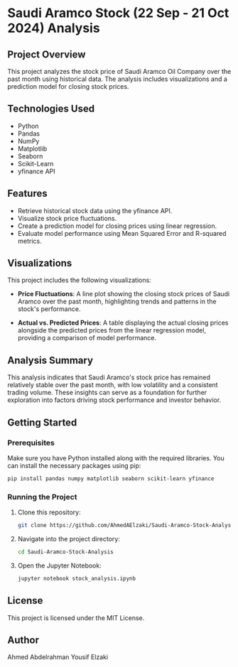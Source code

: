 # Saudi Aramco Stock (22 Sep - 21 Oct 2024) Analysis

## Project Overview

This project analyzes the stock price of Saudi Aramco Oil Company over the past month using historical data. The analysis includes visualizations and a prediction model for closing stock prices.

## Technologies Used

- Python
- Pandas
- NumPy
- Matplotlib
- Seaborn
- Scikit-Learn
- yfinance API

## Features

- Retrieve historical stock data using the yfinance API.
- Visualize stock price fluctuations.
- Create a prediction model for closing prices using linear regression.
- Evaluate model performance using Mean Squared Error and R-squared metrics.

## Visualizations

This project includes the following visualizations:

- **Price Fluctuations**: A line plot showing the closing stock prices of Saudi Aramco over the past month, highlighting trends and patterns in the stock's performance.

- **Actual vs. Predicted Prices**: A table displaying the actual closing prices alongside the predicted prices from the linear regression model, providing a comparison of model performance.

## Analysis Summary

This analysis indicates that Saudi Aramco's stock price has remained relatively stable over the past month, with low volatility and a consistent trading volume. These insights can serve as a foundation for further exploration into factors driving stock performance and investor behavior.

## Getting Started

### Prerequisites

Make sure you have Python installed along with the required libraries. You can install the necessary packages using pip:

```bash
pip install pandas numpy matplotlib seaborn scikit-learn yfinance
```

### Running the Project

1. Clone this repository:
   ```bash
   git clone https://github.com/AhmedAElzaki/Saudi-Aramco-Stock-Analysis.git
   ```

2. Navigate into the project directory:
   ```bash
   cd Saudi-Aramco-Stock-Analysis
   ```

3. Open the Jupyter Notebook:
   ```bash
   jupyter notebook stock_analysis.ipynb
   ```

## License

This project is licensed under the MIT License.

## Author

Ahmed Abdelrahman Yousif Elzaki


